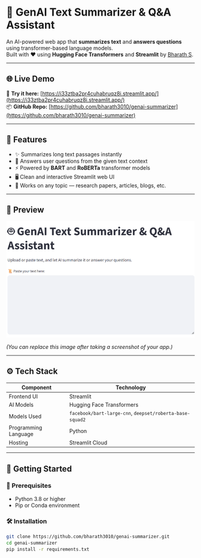 # 🤖 GenAI Text Summarizer & Q&A Assistant

An AI-powered web app that **summarizes text** and **answers questions** using transformer-based language models.  
Built with ❤️ using **Hugging Face Transformers** and **Streamlit** by [Bharath S](https://github.com/bharath3010).

---

## 🌐 Live Demo

🚀 **Try it here:** [https://i33ztba2pr4cuhabruqz8i.streamlit.app/](https://i33ztba2pr4cuhabruqz8i.streamlit.app/)  
📦 **GitHub Repo:** [https://github.com/bharath3010/genai-summarizer](https://github.com/bharath3010/genai-summarizer)

---

## 🧠 Features

- ✨ Summarizes long text passages instantly  
- 💬 Answers user questions from the given text context  
- ⚡ Powered by **BART** and **RoBERTa** transformer models  
- 🖥️ Clean and interactive Streamlit web UI  
- 📄 Works on any topic — research papers, articles, blogs, etc.

---

## 📸 Preview

![App Screenshot](https://raw.githubusercontent.com/bharath3010/genai-summarizer/main/preview.png)

*(You can replace this image after taking a screenshot of your app.)*

---

## ⚙️ Tech Stack

| Component | Technology |
|------------|-------------|
| Frontend UI | Streamlit |
| AI Models | Hugging Face Transformers |
| Models Used | `facebook/bart-large-cnn`, `deepset/roberta-base-squad2` |
| Programming Language | Python |
| Hosting | Streamlit Cloud |

---

## 🚀 Getting Started

### 🧩 Prerequisites
- Python 3.8 or higher  
- Pip or Conda environment

### 🛠️ Installation
```bash
git clone https://github.com/bharath3010/genai-summarizer.git
cd genai-summarizer
pip install -r requirements.txt
